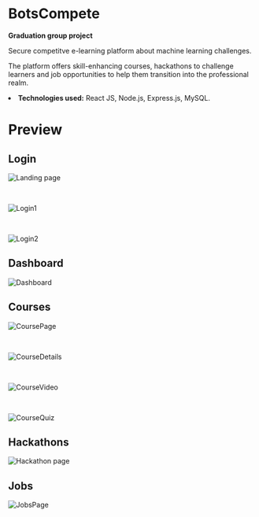 # BotsCompete 
<b>Graduation group project</b>

Secure competitve e-learning platform about machine learning challenges. 

The platform offers skill-enhancing courses, hackathons to challenge learners and job opportunities to help them transition into the professional realm.

<li><b>Technologies used:</b> React JS, Node.js, Express.js, MySQL.</li>

# Preview
<h2>Login</h2>

![Landing page](https://github.com/MahaBourada/BotsCompete/assets/129193860/a486ed99-483f-4233-bd19-3cd7d7b78b4b)

<br>

![Login1](https://github.com/MahaBourada/BotsCompete/assets/129193860/f44d0969-1eb7-4522-9bb3-8d8d68ac590d)

<br>

![Login2](https://github.com/MahaBourada/BotsCompete/assets/129193860/49f82d1e-a904-40b2-8a7c-6ddf3358b6ec)

<h2>Dashboard</h2>

![Dashboard](https://github.com/MahaBourada/BotsCompete/assets/129193860/5093b236-3b73-4bfa-807a-dfd64ceb2c79)

<h2>Courses</h2>

![CoursePage](https://github.com/MahaBourada/BotsCompete/assets/129193860/a32a93cb-2771-4bf3-9f85-d5883e1aef51)

<br>

![CourseDetails](https://github.com/MahaBourada/BotsCompete/assets/129193860/b5a079d5-1c20-4576-9800-f3f3f0100e39)

<br>

![CourseVideo](https://github.com/MahaBourada/BotsCompete/assets/129193860/37fa4c79-72ec-47a9-8356-f5353ac70516)

<br>

![CourseQuiz](https://github.com/MahaBourada/BotsCompete/assets/129193860/de94cc01-8b68-4f9a-8795-576c86f0b61b)

<h2>Hackathons</h2>

![Hackathon page](https://github.com/MahaBourada/BotsCompete/assets/129193860/7ef1a386-b482-40ad-a6e7-13ac6b93fe97)

<h2>Jobs</h2>

![JobsPage](https://github.com/MahaBourada/BotsCompete/assets/129193860/04fb7f46-11f0-4ee0-8a3b-be163cb72e4e)
